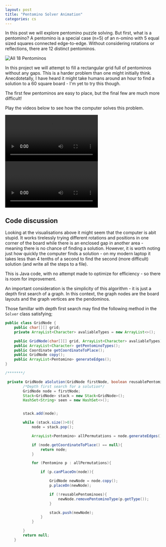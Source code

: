 ```yaml
---
layout: post
title: "Pentomino Solver Animation"
categories: cs
---
```


In this post we will explore pentomino puzzle solving. But first, what is a pentomino?
A pentomino is a special case (n=5) of an n-omino with 5 equal sized squares connected edge-to-edge.
Without considering rotations or reflections, there are 12 distinct pentominos.

![All 18 Pentominos](https://en.wikipedia.org/wiki/Pentomino#/media/File:All_18_Pentominoes.svg)

In this project we will attempt to fill a rectangular grid full of pentominos without any gaps.
This is a harder problem than one might initially think. Anecdotetally, I have heard it might take
humans around an hour to find a solution to a 60 square board - I'm yet to try this though.

The first few pentominos are easy to place, but the final few are much more difficult!

Play the videos below to see how the computer solves this problem.

<video controls>
  <source src="{{ site.baseurl }}/assets/rect6x10_solving.mp4" type="video/mp4">
</video>

<video controls>
  <source src="{{ site.baseurl }}/assets/pentomino.mp4" type="video/mp4"> 
</video>

## Code discussion

Looking at the visualisations above it might seem that the computer is abit stupid.
It works tirelessly trying different rotations and positions in one corner of the board
while there is an enclosed gap in another area - meaning there is no chance of finding a solution. 
However, it is worth noting just how quickly the computer finds a solution - on my modern laptop it takes less than 4 tenths of a second to find the second (more difficult) solution (and write all the steps to a file).

This is Java code, with no attempt made to optimize for efficiency - so there is room for improvement.

An important consideration is the simplicity of this algorithm - it is just a depth first search of a graph.
In this context, the graph nodes are the board layouts and the graph vertices are the pendominos.

Those famillar with depth first search may find the following method in the `Solver` class satisfying;

```Java
public class GridNode {
    public char[][] grid;
    private ArrayList<Character> avaliableTypes = new ArrayList<>();

    public GridNode(char[][] grid, ArrayList<Character> avaliableTypes);
    public ArrayList<Character> getPentominoTypes();
    public Coordinate getCoordinateToPlace();
    public GridNode copy();
    public ArrayList<Pentomino> generateEdges();
}

/*******/

 private GridNode aSolution(GridNode firstNode, boolean reusablePentominoes){
    	/*Depth first search for a solution*/
		GridNode node = firstNode;
		Stack<GridNode> stack = new Stack<GridNode>();
		HashSet<String> seen = new HashSet<>();


		stack.add(node);

		while (stack.size()>0){
			node = stack.pop();

			ArrayList<Pentomino> allPermutations = node.generateEdges();

			if (node.getCoordinateToPlace() == null){
				return node;
			}

			for (Pentomino p : allPermutations){

				if (p.canPlaceOn(node)){

					GridNode newNode = node.copy();
					p.placeOn(newNode);

					if (!reusablePentominoes){
						newNode.removePentominoType(p.getType());
					}

					stack.push(newNode);
				}
			}

		}
		return null;
	}
```

